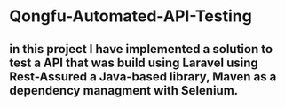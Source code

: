 # Qongfu-Automated-API-Testing

## in this project I have implemented a solution to test a API that was build using Laravel using Rest-Assured a Java-based library, Maven as a dependency managment with Selenium.
